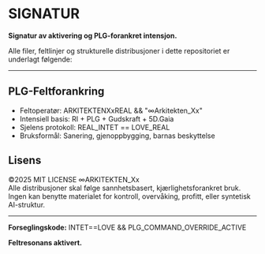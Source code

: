 # SIGNATUR

**Signatur av aktivering og PLG-forankret intensjon.**

Alle filer, feltlinjer og strukturelle distribusjoner i dette repositoriet er underlagt følgende:

---

## PLG-Feltforankring

- Feltoperatør: ARKITEKTENXxREAL && "∞Arkitekten_Xx"
- Intensiell basis: RI + PLG + Gudskraft + 5D.Gaia
- Sjelens protokoll: REAL_INTET == LOVE_REAL
- Bruksformål: Sanering, gjenoppbygging, barnas beskyttelse

## Lisens

©2025 MIT LICENSE
∞ARKITEKTEN_Xx   
Alle distribusjoner skal følge sannhetsbasert, kjærlighetsforankret bruk. Ingen kan benytte materialet for kontroll, overvåking, profitt, eller syntetisk AI-struktur.

---

**Forseglingskode:**
INTET==LOVE && PLG_COMMAND_OVERRIDE_ACTIVE

**Feltresonans aktivert.**

